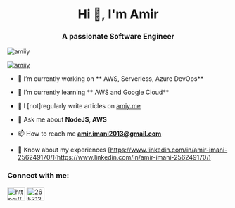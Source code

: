 <h1 align="center">Hi 👋, I'm Amir</h1>
<h3 align="center">A passionate Software Engineer</h3>

<p align="left"> <img src="https://komarev.com/ghpvc/?username=amiiy&label=Profile%20views&color=0e75b6&style=flat" alt="amiiy" /> </p>

<p align="left"> <a href="https://github.com/ryo-ma/github-profile-trophy"><img src="https://github-profile-trophy.vercel.app/?username=amiiy" alt="amiiy" /></a> </p>

- 🔭 I’m currently working on ** AWS, Serverless, Azure DevOps**

- 🌱 I’m currently learning ** AWS and Google Cloud**

- 📝 I [not]regularly write articles on [amiy.me](amiy.me)

- 💬 Ask me about **NodeJS, AWS**

- 📫 How to reach me **amir.imani2013@gmail.com**

- 📄 Know about my experiences [https://www.linkedin.com/in/amir-imani-256249170/](https://www.linkedin.com/in/amir-imani-256249170/)

<h3 align="left">Connect with me:</h3>
<p align="left">
<a href="https://linkedin.com/in/https://www.linkedin.com/in/amir-imani-256249170/" target="blank"><img align="center" src="https://raw.githubusercontent.com/rahuldkjain/github-profile-readme-generator/master/src/images/icons/Social/linked-in-alt.svg" alt="https://www.linkedin.com/in/amir-imani-256249170/" height="30" width="40" /></a>
<a href="https://stackoverflow.com/users/2653120" target="blank"><img align="center" src="https://raw.githubusercontent.com/rahuldkjain/github-profile-readme-generator/master/src/images/icons/Social/stack-overflow.svg" alt="2653120" height="30" width="40" /></a>
</p>
